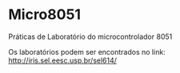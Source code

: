 # Micro8051
Práticas de Laboratório do microcontrolador 8051

Os laboratórios podem ser encontrados no link: http://iris.sel.eesc.usp.br/sel614/
